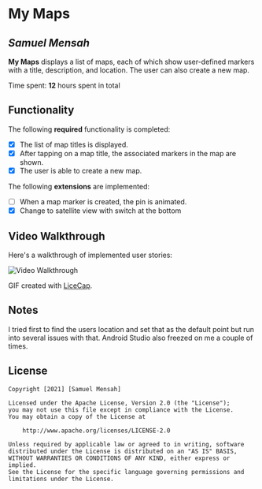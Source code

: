 # My Maps 

## *Samuel Mensah*

**My Maps** displays a list of maps, each of which show user-defined markers with a title, description, and location. The user can also create a new map. 

Time spent: **12** hours spent in total

## Functionality 

The following **required** functionality is completed:

* [X] The list of map titles is displayed.
* [X] After tapping on a map title, the associated markers in the map are shown.
* [X] The user is able to create a new map.

The following **extensions** are implemented:

* [ ] When a map marker is created, the pin is animated.
* [X] Change to satellite view with switch at the bottom

## Video Walkthrough

Here's a walkthrough of implemented user stories:

<img src='https://imgur.com/a/S5fRrbw' title='Video Walkthrough' width='' alt='Video Walkthrough' />

GIF created with [LiceCap](http://www.cockos.com/licecap/).

## Notes

I tried first to find the users location and set that as the default point but run into several issues with that.
Android Studio also freezed on me a couple of times.

## License

    Copyright [2021] [Samuel Mensah]

    Licensed under the Apache License, Version 2.0 (the "License");
    you may not use this file except in compliance with the License.
    You may obtain a copy of the License at

        http://www.apache.org/licenses/LICENSE-2.0

    Unless required by applicable law or agreed to in writing, software
    distributed under the License is distributed on an "AS IS" BASIS,
    WITHOUT WARRANTIES OR CONDITIONS OF ANY KIND, either express or implied.
    See the License for the specific language governing permissions and
    limitations under the License.
